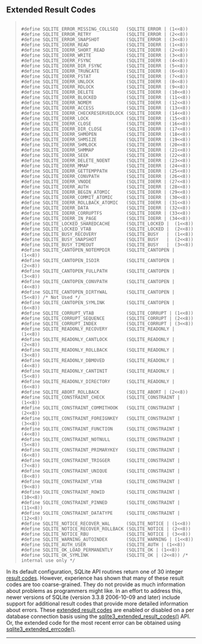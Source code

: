 ## Extended Result Codes




> ```
> 
> #define SQLITE_ERROR_MISSING_COLLSEQ   (SQLITE_ERROR | (1<<8))
> #define SQLITE_ERROR_RETRY             (SQLITE_ERROR | (2<<8))
> #define SQLITE_ERROR_SNAPSHOT          (SQLITE_ERROR | (3<<8))
> #define SQLITE_IOERR_READ              (SQLITE_IOERR | (1<<8))
> #define SQLITE_IOERR_SHORT_READ        (SQLITE_IOERR | (2<<8))
> #define SQLITE_IOERR_WRITE             (SQLITE_IOERR | (3<<8))
> #define SQLITE_IOERR_FSYNC             (SQLITE_IOERR | (4<<8))
> #define SQLITE_IOERR_DIR_FSYNC         (SQLITE_IOERR | (5<<8))
> #define SQLITE_IOERR_TRUNCATE          (SQLITE_IOERR | (6<<8))
> #define SQLITE_IOERR_FSTAT             (SQLITE_IOERR | (7<<8))
> #define SQLITE_IOERR_UNLOCK            (SQLITE_IOERR | (8<<8))
> #define SQLITE_IOERR_RDLOCK            (SQLITE_IOERR | (9<<8))
> #define SQLITE_IOERR_DELETE            (SQLITE_IOERR | (10<<8))
> #define SQLITE_IOERR_BLOCKED           (SQLITE_IOERR | (11<<8))
> #define SQLITE_IOERR_NOMEM             (SQLITE_IOERR | (12<<8))
> #define SQLITE_IOERR_ACCESS            (SQLITE_IOERR | (13<<8))
> #define SQLITE_IOERR_CHECKRESERVEDLOCK (SQLITE_IOERR | (14<<8))
> #define SQLITE_IOERR_LOCK              (SQLITE_IOERR | (15<<8))
> #define SQLITE_IOERR_CLOSE             (SQLITE_IOERR | (16<<8))
> #define SQLITE_IOERR_DIR_CLOSE         (SQLITE_IOERR | (17<<8))
> #define SQLITE_IOERR_SHMOPEN           (SQLITE_IOERR | (18<<8))
> #define SQLITE_IOERR_SHMSIZE           (SQLITE_IOERR | (19<<8))
> #define SQLITE_IOERR_SHMLOCK           (SQLITE_IOERR | (20<<8))
> #define SQLITE_IOERR_SHMMAP            (SQLITE_IOERR | (21<<8))
> #define SQLITE_IOERR_SEEK              (SQLITE_IOERR | (22<<8))
> #define SQLITE_IOERR_DELETE_NOENT      (SQLITE_IOERR | (23<<8))
> #define SQLITE_IOERR_MMAP              (SQLITE_IOERR | (24<<8))
> #define SQLITE_IOERR_GETTEMPPATH       (SQLITE_IOERR | (25<<8))
> #define SQLITE_IOERR_CONVPATH          (SQLITE_IOERR | (26<<8))
> #define SQLITE_IOERR_VNODE             (SQLITE_IOERR | (27<<8))
> #define SQLITE_IOERR_AUTH              (SQLITE_IOERR | (28<<8))
> #define SQLITE_IOERR_BEGIN_ATOMIC      (SQLITE_IOERR | (29<<8))
> #define SQLITE_IOERR_COMMIT_ATOMIC     (SQLITE_IOERR | (30<<8))
> #define SQLITE_IOERR_ROLLBACK_ATOMIC   (SQLITE_IOERR | (31<<8))
> #define SQLITE_IOERR_DATA              (SQLITE_IOERR | (32<<8))
> #define SQLITE_IOERR_CORRUPTFS         (SQLITE_IOERR | (33<<8))
> #define SQLITE_IOERR_IN_PAGE           (SQLITE_IOERR | (34<<8))
> #define SQLITE_LOCKED_SHAREDCACHE      (SQLITE_LOCKED |  (1<<8))
> #define SQLITE_LOCKED_VTAB             (SQLITE_LOCKED |  (2<<8))
> #define SQLITE_BUSY_RECOVERY           (SQLITE_BUSY   |  (1<<8))
> #define SQLITE_BUSY_SNAPSHOT           (SQLITE_BUSY   |  (2<<8))
> #define SQLITE_BUSY_TIMEOUT            (SQLITE_BUSY   |  (3<<8))
> #define SQLITE_CANTOPEN_NOTEMPDIR      (SQLITE_CANTOPEN | (1<<8))
> #define SQLITE_CANTOPEN_ISDIR          (SQLITE_CANTOPEN | (2<<8))
> #define SQLITE_CANTOPEN_FULLPATH       (SQLITE_CANTOPEN | (3<<8))
> #define SQLITE_CANTOPEN_CONVPATH       (SQLITE_CANTOPEN | (4<<8))
> #define SQLITE_CANTOPEN_DIRTYWAL       (SQLITE_CANTOPEN | (5<<8)) /* Not Used */
> #define SQLITE_CANTOPEN_SYMLINK        (SQLITE_CANTOPEN | (6<<8))
> #define SQLITE_CORRUPT_VTAB            (SQLITE_CORRUPT | (1<<8))
> #define SQLITE_CORRUPT_SEQUENCE        (SQLITE_CORRUPT | (2<<8))
> #define SQLITE_CORRUPT_INDEX           (SQLITE_CORRUPT | (3<<8))
> #define SQLITE_READONLY_RECOVERY       (SQLITE_READONLY | (1<<8))
> #define SQLITE_READONLY_CANTLOCK       (SQLITE_READONLY | (2<<8))
> #define SQLITE_READONLY_ROLLBACK       (SQLITE_READONLY | (3<<8))
> #define SQLITE_READONLY_DBMOVED        (SQLITE_READONLY | (4<<8))
> #define SQLITE_READONLY_CANTINIT       (SQLITE_READONLY | (5<<8))
> #define SQLITE_READONLY_DIRECTORY      (SQLITE_READONLY | (6<<8))
> #define SQLITE_ABORT_ROLLBACK          (SQLITE_ABORT | (2<<8))
> #define SQLITE_CONSTRAINT_CHECK        (SQLITE_CONSTRAINT | (1<<8))
> #define SQLITE_CONSTRAINT_COMMITHOOK   (SQLITE_CONSTRAINT | (2<<8))
> #define SQLITE_CONSTRAINT_FOREIGNKEY   (SQLITE_CONSTRAINT | (3<<8))
> #define SQLITE_CONSTRAINT_FUNCTION     (SQLITE_CONSTRAINT | (4<<8))
> #define SQLITE_CONSTRAINT_NOTNULL      (SQLITE_CONSTRAINT | (5<<8))
> #define SQLITE_CONSTRAINT_PRIMARYKEY   (SQLITE_CONSTRAINT | (6<<8))
> #define SQLITE_CONSTRAINT_TRIGGER      (SQLITE_CONSTRAINT | (7<<8))
> #define SQLITE_CONSTRAINT_UNIQUE       (SQLITE_CONSTRAINT | (8<<8))
> #define SQLITE_CONSTRAINT_VTAB         (SQLITE_CONSTRAINT | (9<<8))
> #define SQLITE_CONSTRAINT_ROWID        (SQLITE_CONSTRAINT |(10<<8))
> #define SQLITE_CONSTRAINT_PINNED       (SQLITE_CONSTRAINT |(11<<8))
> #define SQLITE_CONSTRAINT_DATATYPE     (SQLITE_CONSTRAINT |(12<<8))
> #define SQLITE_NOTICE_RECOVER_WAL      (SQLITE_NOTICE | (1<<8))
> #define SQLITE_NOTICE_RECOVER_ROLLBACK (SQLITE_NOTICE | (2<<8))
> #define SQLITE_NOTICE_RBU              (SQLITE_NOTICE | (3<<8))
> #define SQLITE_WARNING_AUTOINDEX       (SQLITE_WARNING | (1<<8))
> #define SQLITE_AUTH_USER               (SQLITE_AUTH | (1<<8))
> #define SQLITE_OK_LOAD_PERMANENTLY     (SQLITE_OK | (1<<8))
> #define SQLITE_OK_SYMLINK              (SQLITE_OK | (2<<8)) /* internal use only */
> 
> ```



In its default configuration, SQLite API routines return one of 30 integer
[result codes](rescode.html). However, experience has shown that many of
these result codes are too coarse\-grained. They do not provide as
much information about problems as programmers might like. In an effort to
address this, newer versions of SQLite (version 3\.3\.8 2006\-10\-09
and later) include
support for additional result codes that provide more detailed information
about errors. These [extended result codes](rescode.html#extrc) are enabled or disabled
on a per database connection basis using the
[sqlite3\_extended\_result\_codes()](#sqlite3_extended_result_codes) API. Or, the extended code for
the most recent error can be obtained using
[sqlite3\_extended\_errcode()](#sqlite3_errcode).




---


